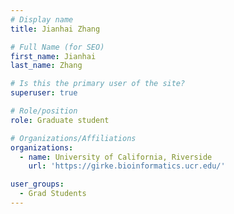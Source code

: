 ```yaml
---
# Display name
title: Jianhai Zhang

# Full Name (for SEO)
first_name: Jianhai
last_name: Zhang

# Is this the primary user of the site?
superuser: true

# Role/position
role: Graduate student

# Organizations/Affiliations
organizations:
  - name: University of California, Riverside
    url: 'https://girke.bioinformatics.ucr.edu/'

user_groups:
  - Grad Students
---
```


